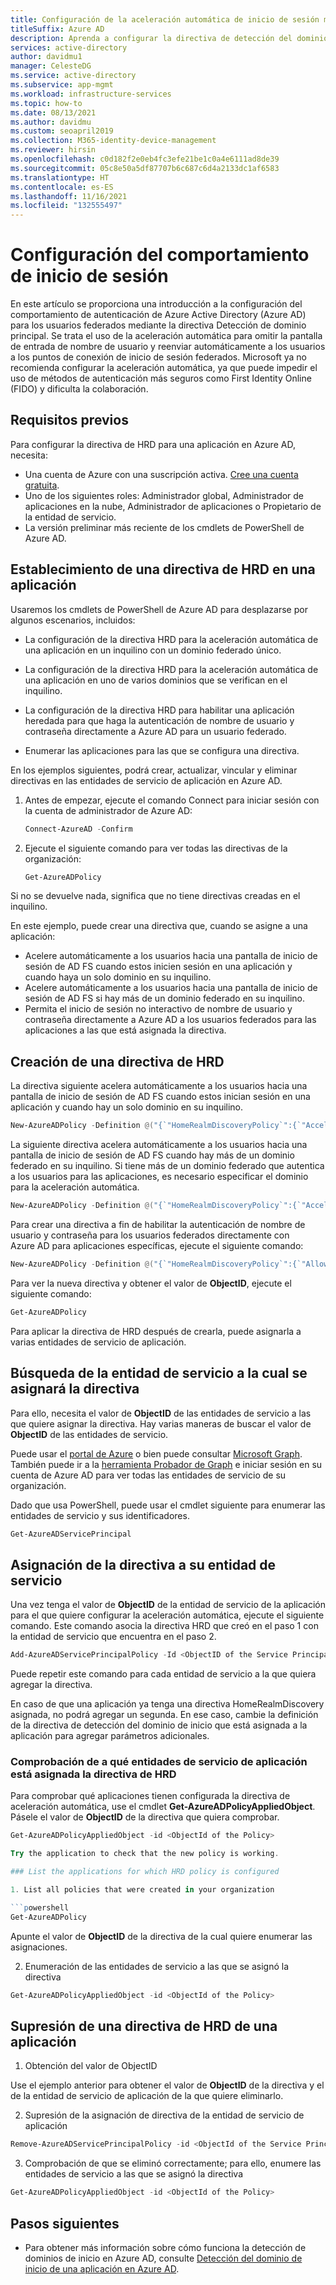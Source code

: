 ```yaml
---
title: Configuración de la aceleración automática de inicio de sesión mediante la detección del dominio de inicio
titleSuffix: Azure AD
description: Aprenda a configurar la directiva de detección del dominio de inicio para la autenticación de Azure Active Directory para los usuarios federados, incluidas sugerencias de dominio y aceleración automática.
services: active-directory
author: davidmu1
manager: CelesteDG
ms.service: active-directory
ms.subservice: app-mgmt
ms.workload: infrastructure-services
ms.topic: how-to
ms.date: 08/13/2021
ms.author: davidmu
ms.custom: seoapril2019
ms.collection: M365-identity-device-management
ms.reviewer: hirsin
ms.openlocfilehash: c0d182f2e0eb4fc3efe21be1c0a4e6111ad8de39
ms.sourcegitcommit: 05c8e50a5df87707b6c687c6d4a2133dc1af6583
ms.translationtype: HT
ms.contentlocale: es-ES
ms.lasthandoff: 11/16/2021
ms.locfileid: "132555497"
---
```

# <a name="configure-sign-in-behavior"></a>Configuración del comportamiento de inicio de sesión

En este artículo se proporciona una introducción a la configuración del comportamiento de autenticación de Azure Active Directory (Azure AD) para los usuarios federados mediante la directiva Detección de dominio principal.  Se trata el uso de la aceleración automática para omitir la pantalla de entrada de nombre de usuario y reenviar automáticamente a los usuarios a los puntos de conexión de inicio de sesión federados.  Microsoft ya no recomienda configurar la aceleración automática, ya que puede impedir el uso de métodos de autenticación más seguros como First Identity Online (FIDO) y dificulta la colaboración.

## <a name="prerequisites"></a>Requisitos previos

Para configurar la directiva de HRD para una aplicación en Azure AD, necesita:

- Una cuenta de Azure con una suscripción activa. [Cree una cuenta gratuita](https://azure.microsoft.com/free/?WT.mc_id=A261C142F).
- Uno de los siguientes roles: Administrador global, Administrador de aplicaciones en la nube, Administrador de aplicaciones o Propietario de la entidad de servicio.
- La versión preliminar más reciente de los cmdlets de PowerShell de Azure AD.

## <a name="set-up-an-hrd-policy-on-an-application"></a>Establecimiento de una directiva de HRD en una aplicación

Usaremos los cmdlets de PowerShell de Azure AD para desplazarse por algunos escenarios, incluidos:

- La configuración de la directiva HRD para la aceleración automática de una aplicación en un inquilino con un dominio federado único.

- La configuración de la directiva HRD para la aceleración automática de una aplicación en uno de varios dominios que se verifican en el inquilino.

- La configuración de la directiva HRD para habilitar una aplicación heredada para que haga la autenticación de nombre de usuario y contraseña directamente a Azure AD para un usuario federado.

- Enumerar las aplicaciones para las que se configura una directiva.

En los ejemplos siguientes, podrá crear, actualizar, vincular y eliminar directivas en las entidades de servicio de aplicación en Azure AD.

1. Antes de empezar, ejecute el comando Connect para iniciar sesión con la cuenta de administrador de Azure AD:

    ```powershell
    Connect-AzureAD -Confirm
    ```

1. Ejecute el siguiente comando para ver todas las directivas de la organización:

    ```powershell
    Get-AzureADPolicy
    ```

Si no se devuelve nada, significa que no tiene directivas creadas en el inquilino.

En este ejemplo, puede crear una directiva que, cuando se asigne a una aplicación:

- Acelere automáticamente a los usuarios hacia una pantalla de inicio de sesión de AD FS cuando estos inicien sesión en una aplicación y cuando haya un solo dominio en su inquilino.
- Acelere automáticamente a los usuarios hacia una pantalla de inicio de sesión de AD FS si hay más de un dominio federado en su inquilino.
- Permita el inicio de sesión no interactivo de nombre de usuario y contraseña directamente a Azure AD a los usuarios federados para las aplicaciones a las que está asignada la directiva.

## <a name="create-an-hrd-policy"></a>Creación de una directiva de HRD

La directiva siguiente acelera automáticamente a los usuarios hacia una pantalla de inicio de sesión de AD FS cuando estos inician sesión en una aplicación y cuando hay un solo dominio en su inquilino.

```powershell
New-AzureADPolicy -Definition @("{`"HomeRealmDiscoveryPolicy`":{`"AccelerateToFederatedDomain`":true}}") -DisplayName BasicAutoAccelerationPolicy -Type HomeRealmDiscoveryPolicy
```

La siguiente directiva acelera automáticamente a los usuarios hacia una pantalla de inicio de sesión de AD FS cuando hay más de un dominio federado en su inquilino. Si tiene más de un dominio federado que autentica a los usuarios para las aplicaciones, es necesario especificar el dominio para la aceleración automática.

```powershell
New-AzureADPolicy -Definition @("{`"HomeRealmDiscoveryPolicy`":{`"AccelerateToFederatedDomain`":true, `"PreferredDomain`":`"federated.example.edu`"}}") -DisplayName MultiDomainAutoAccelerationPolicy -Type HomeRealmDiscoveryPolicy
```

Para crear una directiva a fin de habilitar la autenticación de nombre de usuario y contraseña para los usuarios federados directamente con Azure AD para aplicaciones específicas, ejecute el siguiente comando:

```powershell
New-AzureADPolicy -Definition @("{`"HomeRealmDiscoveryPolicy`":{`"AllowCloudPasswordValidation`":true}}") -DisplayName EnableDirectAuthPolicy -Type HomeRealmDiscoveryPolicy
```

Para ver la nueva directiva y obtener el valor de **ObjectID**, ejecute el siguiente comando:

```powershell
Get-AzureADPolicy
```

Para aplicar la directiva de HRD después de crearla, puede asignarla a varias entidades de servicio de aplicación.

## <a name="locate-the-service-principal-to-which-to-assign-the-policy"></a>Búsqueda de la entidad de servicio a la cual se asignará la directiva

Para ello, necesita el valor de **ObjectID** de las entidades de servicio a las que quiere asignar la directiva. Hay varias maneras de buscar el valor de **ObjectID** de las entidades de servicio.

Puede usar el [portal de Azure](/graph/api/resources/serviceprincipal) o bien puede consultar [Microsoft Graph](https://portal.azure.com). También puede ir a la [herramienta Probador de Graph](https://developer.microsoft.com/graph/graph-explorer) e iniciar sesión en su cuenta de Azure AD para ver todas las entidades de servicio de su organización.

Dado que usa PowerShell, puede usar el cmdlet siguiente para enumerar las entidades de servicio y sus identificadores.

```powershell
Get-AzureADServicePrincipal
```

## <a name="assign-the-policy-to-your-service-principal"></a>Asignación de la directiva a su entidad de servicio

Una vez tenga el valor de **ObjectID** de la entidad de servicio de la aplicación para el que quiere configurar la aceleración automática, ejecute el siguiente comando. Este comando asocia la directiva HRD que creó en el paso 1 con la entidad de servicio que encuentra en el paso 2.

```powershell
Add-AzureADServicePrincipalPolicy -Id <ObjectID of the Service Principal> -RefObjectId <ObjectId of the Policy>
```

Puede repetir este comando para cada entidad de servicio a la que quiera agregar la directiva.

En caso de que una aplicación ya tenga una directiva HomeRealmDiscovery asignada, no podrá agregar un segunda.  En ese caso, cambie la definición de la directiva de detección del dominio de inicio que está asignada a la aplicación para agregar parámetros adicionales.

### <a name="check-which-application-service-principals-your-hrd-policy-is-assigned-to"></a>Comprobación de a qué entidades de servicio de aplicación está asignada la directiva de HRD

Para comprobar qué aplicaciones tienen configurada la directiva de aceleración automática, use el cmdlet **Get-AzureADPolicyAppliedObject**. Pásele el valor de **ObjectID** de la directiva que quiera comprobar.

```powershell
Get-AzureADPolicyAppliedObject -id <ObjectId of the Policy>

Try the application to check that the new policy is working.

### List the applications for which HRD policy is configured

1. List all policies that were created in your organization

```powershell
Get-AzureADPolicy
```

Apunte el valor de **ObjectID** de la directiva de la cual quiere enumerar las asignaciones.

2. Enumeración de las entidades de servicio a las que se asignó la directiva

```powershell
Get-AzureADPolicyAppliedObject -id <ObjectId of the Policy>
```

## <a name="remove-an-hrd-policy-from-an-application"></a>Supresión de una directiva de HRD de una aplicación

1. Obtención del valor de ObjectID

Use el ejemplo anterior para obtener el valor de **ObjectID** de la directiva y el de la entidad de servicio de aplicación de la que quiere eliminarlo.

2. Supresión de la asignación de directiva de la entidad de servicio de aplicación

```powershell
Remove-AzureADServicePrincipalPolicy -id <ObjectId of the Service Principal>  -PolicyId <ObjectId of the policy>
```

3. Comprobación de que se eliminó correctamente; para ello, enumere las entidades de servicio a las que se asignó la directiva

```powershell
Get-AzureADPolicyAppliedObject -id <ObjectId of the Policy>
```

## <a name="next-steps"></a>Pasos siguientes

- Para obtener más información sobre cómo funciona la detección de dominios de inicio en Azure AD, consulte [Detección del dominio de inicio de una aplicación en Azure AD](home-realm-discovery-policy.md).